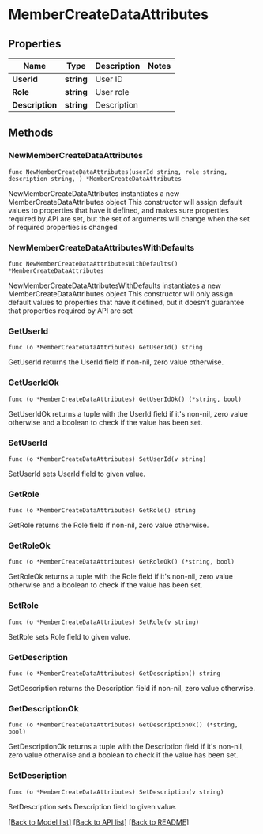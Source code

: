 # MemberCreateDataAttributes

## Properties

Name | Type | Description | Notes
------------ | ------------- | ------------- | -------------
**UserId** | **string** | User ID | 
**Role** | **string** | User role | 
**Description** | **string** | Description | 

## Methods

### NewMemberCreateDataAttributes

`func NewMemberCreateDataAttributes(userId string, role string, description string, ) *MemberCreateDataAttributes`

NewMemberCreateDataAttributes instantiates a new MemberCreateDataAttributes object
This constructor will assign default values to properties that have it defined,
and makes sure properties required by API are set, but the set of arguments
will change when the set of required properties is changed

### NewMemberCreateDataAttributesWithDefaults

`func NewMemberCreateDataAttributesWithDefaults() *MemberCreateDataAttributes`

NewMemberCreateDataAttributesWithDefaults instantiates a new MemberCreateDataAttributes object
This constructor will only assign default values to properties that have it defined,
but it doesn't guarantee that properties required by API are set

### GetUserId

`func (o *MemberCreateDataAttributes) GetUserId() string`

GetUserId returns the UserId field if non-nil, zero value otherwise.

### GetUserIdOk

`func (o *MemberCreateDataAttributes) GetUserIdOk() (*string, bool)`

GetUserIdOk returns a tuple with the UserId field if it's non-nil, zero value otherwise
and a boolean to check if the value has been set.

### SetUserId

`func (o *MemberCreateDataAttributes) SetUserId(v string)`

SetUserId sets UserId field to given value.


### GetRole

`func (o *MemberCreateDataAttributes) GetRole() string`

GetRole returns the Role field if non-nil, zero value otherwise.

### GetRoleOk

`func (o *MemberCreateDataAttributes) GetRoleOk() (*string, bool)`

GetRoleOk returns a tuple with the Role field if it's non-nil, zero value otherwise
and a boolean to check if the value has been set.

### SetRole

`func (o *MemberCreateDataAttributes) SetRole(v string)`

SetRole sets Role field to given value.


### GetDescription

`func (o *MemberCreateDataAttributes) GetDescription() string`

GetDescription returns the Description field if non-nil, zero value otherwise.

### GetDescriptionOk

`func (o *MemberCreateDataAttributes) GetDescriptionOk() (*string, bool)`

GetDescriptionOk returns a tuple with the Description field if it's non-nil, zero value otherwise
and a boolean to check if the value has been set.

### SetDescription

`func (o *MemberCreateDataAttributes) SetDescription(v string)`

SetDescription sets Description field to given value.



[[Back to Model list]](../README.md#documentation-for-models) [[Back to API list]](../README.md#documentation-for-api-endpoints) [[Back to README]](../README.md)


